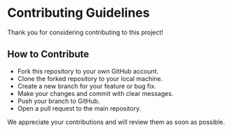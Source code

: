 # Contributing Guidelines

Thank you for considering contributing to this project!

## How to Contribute
- Fork this repository to your own GitHub account.
- Clone the forked repository to your local machine.
- Create a new branch for your feature or bug fix.
- Make your changes and commit with clear messages.
- Push your branch to GitHub.
- Open a pull request to the main repository.

We appreciate your contributions and will review them as soon as possible.

